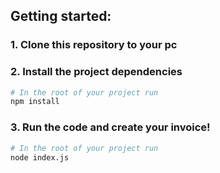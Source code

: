 ## Getting started:

### 1. Clone this repository to your pc

### 2. Install the project dependencies
```bash
# In the root of your project run
npm install
```

### 3. Run the code and create your invoice!
```bash
# In the root of your project run
node index.js
```
